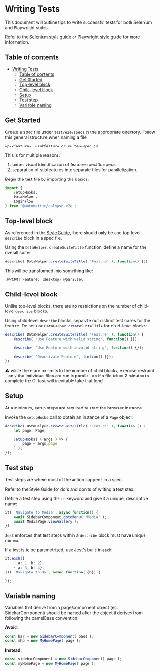 # Writing Tests

This document will outline tips to write successful tests for both Selenium and Playwright suites.

Refer to the [Selenium style guide](docs/style-guide-selenium.md) or [Playwright style guide](docs/style-guide-playwright.md) for more information.

## Table of contents

<!-- TOC -->

- [Writing Tests](#writing-tests)
    - [Table of contents](#table-of-contents)
    - [Get Started](#get-started)
    - [Top-level block](#top-level-block)
    - [Child-level block](#child-level-block)
    - [Setup](#setup)
    - [Test step](#test-step)
    - [Variable naming](#variable-naming)

<!-- /TOC -->

## Get Started

Create a spec file under `test/e2e/specs` in the appropriate directory. 
Follow this general structure when naming a file:

`wp-<feature>__<subfeature or suite>-spec.js`

This is for multiple reasons:
1. better visual identification of feature-specific specs.
2. separation of subfeatures into separate files for parallelization.

Begin the test file by importing the basics:

```typescript
import {
	setupHooks,
	DataHelper,
	LoginFlow
} from '@automattic/calypso-e2e';
```

## Top-level block

As referenced in the [Style Guide](style-guide-playwright.md#Tests), there should only be one top-level `describe` block in a spec file. 

Using the `DataHelper.createSuiteTitle` function, define a name for the overall suite:

```typescript
describe( DataHelper.createSuiteTitle( 'Feature' ), function() {})
```

This will be transformed into something like:

```
[WPCOM] Feature: (desktop) @parallel
```

## Child-level block

Unlike top-level blocks, there are no restrictions on the number of child-level `describe` blocks.

Using child-level `describe` blocks, separate out distinct test cases for the feature. Do not use `DataHelper.createSuiteTitle` for child-level blocks:

```typescript
describe( DataHelper.createSuiteTitle( 'Feature' ), function() {
	describe( 'Use Feature with valid string', function() {});

	describe( 'Use Feature with invalid string', function() {});

	describe( 'Deactivate Feature', funtion() {});
})
```

:warning: while there are no limits to the number of child blocks, exercise restraint - only the individual files are run in parallel, so if a file takes 2 minutes to complete the CI task will inevitably take that long!

## Setup

At a minimum, setup steps are required to start the browser instance.

Invoke the `setupHooks` call to obtain an instance of a `Page` object:

```typescript
describe( DataHelper.createSuiteTitle( 'Feature' ), function () {
	let page: Page;

	setupHooks( ( args ) => {
		page = args.page;
	} );
});
```

## Test step

Test steps are where most of the action happens in a spec.

Refer to the [Style Guide](style-guide-playwright.md#test-steps) for do's and don'ts of writing a test step.

Define a test step using the `it` keyword and give it a unique, descriptive name:

```typescript
it( 'Navigate to Media', async function() {
	await SidebarComponent.gotoMenu( 'Media' );
	await MediaPage.viewGallery();
})
```

`Jest` enforces that test steps within a `describe` block must have unique names.

If a test is to be parametrized, use Jest's built-in `each`:

```typescript
it.each([
	{ a: 1, b: 2},
	{ a: 3, b: 4},
])( 'Navigate to $a', async function( {b}) {

});
```

## Variable naming

Variables that derive from a page/component object (eg. SidebarComponent) should be named after the object it derives from following the camelCase convention.

**Avoid**:

```typescript
const bar = new SidebarComponent( page );
const mhp = new MyHomePage( page );
```

**Instead**:

```typescript
const sidebarComponent = new SidebarComponent( page );
const myHomePage = new MyHomePage( page );
```


